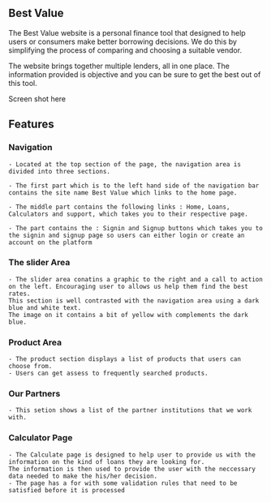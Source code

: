 ## Best Value

The Best Value website is a personal finance tool that designed to help users or consumers make better borrowing decisions.
We do this by simplifying the process of comparing and choosing a suitable vendor.

The website brings together multiple lenders, all in one place. The information provided is objective and you can be sure to get the
best out of this tool.


Screen shot here


## Features

### Navigation

    - Located at the top section of the page, the navigation area is divided into three sections. 

    - The first part which is to the left hand side of the navigation bar contains the site name Best Value which links to the home page. 

    - The middle part contains the following links : Home, Loans, Calculators and support, which takes you to their respective page. 
    
    - The part contains the : Signin and Signup buttons which takes you to the signin and signup page so users can either login or create an account on the platform

### The slider Area

    - The slider area conatins a graphic to the right and a call to action on the left. Encouraging user to allows us help them find the best rates.
    This section is well contrasted with the navigation area using a dark blue and white text.
    The image on it contains a bit of yellow with complements the dark blue.

### Product Area
    - The product section displays a list of products that users can choose from.
    - Users can get assess to frequently searched products.


### Our Partners
    - This setion shows a list of the partner institutions that we work with.


### Calculator Page
    - The Calculate page is designed to help user to provide us with the information on the kind of loans they are looking for.
    The information is then used to provide the user with the neccessary data needed to make the his/her decision.
    - The page has a for with some validation rules that need to be satisfied before it is processed

